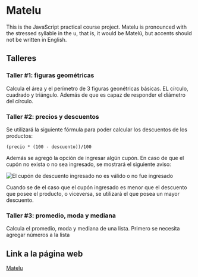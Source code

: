 # Matelu
This is the JavaScript practical course project. Matelu is pronounced with the stressed syllable in the u, that is, it would be Matelú, but accents should not be written in English.

## Talleres

### Taller #1: figuras geométricas

Calcula el área y el perímetro de 3 figuras geonétricas básicas. EL círculo, cuadrado y triángulo. Además de que es capaz de responder el diámetro del círculo.

### Taller #2: precios y descuentos

Se utilizará la siguiente fórmula para poder calcular los descuentos de los productos:

``
(precio * (100 - descuento))/100
``

Además se agregó la opción de ingresar algún cupón. En caso de que el cupón no exista o no sea ingresado, se mostrará el siguiente aviso:

![El cupón de descuento ingresado no es válido o no fue ingresado](https://i.imgur.com/tKzjSU7.png)

Cuando se de el caso que el cupón ingresado es menor que el descuento que posee el producto, o viceversa, se utilizará el que posea un mayor descuento.

### Taller #3: promedio, moda y mediana
Calcula el promedio, moda y mediana de una lista. 
Primero se necesita agregar números a la lista

## Link a la página web
 [Matelu](https://camilu-png.github.io/matelu/)